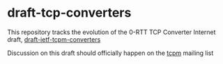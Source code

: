 # draft-tcp-converters


This repository tracks the evolution of the 0-RTT TCP Converter Internet draft, 
[draft-ietf-tcpm-converters](https://tools.ietf.org/html/draft-ietf-tcpm-converters)

Discussion on this draft should officially happen on the [tcpm](https://www.ietf.org/mailman/listinfo/tcpm) mailing list
